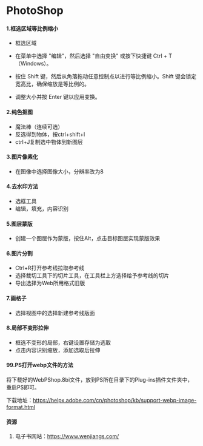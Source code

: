 # PhotoShop

#### 1.框选区域等比例缩小

- 框选区域

- 在菜单中选择 "编辑"，然后选择 "自由变换" 或按下快捷键 Ctrl + T（Windows）。

- 按住 Shift 键，然后从角落拖动任意控制点以进行等比例缩小。Shift 键会锁定宽高比，确保缩放是等比例的。

- 调整大小并按 Enter 键以应用变换。

#### 2.纯色抠图

- 魔法棒（连续可选）
- 反选得到物体，按ctrl+shift+I
- ctrl+J复制选中物体到新图层

#### 3.图片像素化

- 在图像中选择图像大小，分辨率改为8

#### 4.去水印方法

- 选框工具
- 编辑，填充，内容识别

#### 5.图层蒙版

- 创建一个图层作为蒙版，按住Alt，点击目标图层实现蒙版效果

#### 6.图片分割

- Ctrl+R打开参考线拉取参考线
- 选择裁切工具下的切片工具，在工具栏上方选择给予参考线的切片
- 导出选择为Web所用格式旧版

#### 7.画格子

- 选择视图中的选择新建参考线版面

#### 8.局部不变形拉伸

- 框选不变形的局部，右键设置存储为选取
- 点击内容识别缩放，添加选取后拉伸







#### 99.PS打开webp文件的方法

将下载好的WebPShop.8bi文件，放到PS所在目录下的Plug-ins插件文件夹中，重启PS即可。

下载地址：https://helpx.adobe.com/cn/photoshop/kb/support-webp-image-format.html



#### 资源

1. 电子书网站：https://www.wenjiangs.com/

